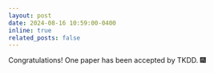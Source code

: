 ```yaml
---
layout: post
date: 2024-08-16 10:59:00-0400
inline: true
related_posts: false
---
```


Congratulations! One paper has been accepted by TKDD. :fireworks:
